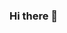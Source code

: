 ### Hi there 👋

<!--
**YuzzuKamiyaka/YuzzuKamiyaka** is a ✨ _special_ ✨ repository because its `README.md` (this file) appears on your GitHub profile.

Here are some ideas to get you started:


- 🌱 I’m currently learning ...
- 👯 I’m looking to collaborate on ...
- 🤔 I’m looking for help with ...
- 💬 Ask me about ...
- 📫 How to reach me: ...
- 😄 Pronouns: ...


Yuzzu34kamiyaka65<div align="center">

<img src="https://i.ibb.co/qCHNd0j/36fa310d84b9844bbea4eaf9d6462eed5d6127c6.jpg" alt="SELF-HX" width="300" />

# DAHLAH

>

>

>

</div>

<p align="center">

  <a href="https://github.com/Hexagonz"><img title="Author" src="https://img.shields.io/badge/Author-Hexagonz-red.svg?style=for-the-badge&logo=github" /></a>

  <h4 align="center">

  <a href="https://wa.me/6285751056816">KYAAA ONI CHAN >//< </a>

</h4>

</p>

## CARA INSTALL DI TERMUX

```bash

> pkg install nodejs && pkg install git

> git clone https://github.com/Hexagonz/SELF-HX

> cd SELF-HX

> bash install.sh

> npm start/node main.js

```

## CARA INSTALL DI LAPTOP

```bash

> git clone https://github.com/Hexagonz/SELF-HX 

> cd SELF-HX

> npm i

> npm start/node main.js

```

# INSTALL

* [Node.js](https://nodejs.org/en/)

* [Git](https://git-scm.com/downloads)

* [FFmpeg](https://github.com/BtbN/FFmpeg-Builds/releases/download/autobuild-2020-12-08-13-03/ffmpeg-n4.3.1-26-gca55240b8c-win64-gpl-4.3.zip)

* [Libwebp](https://developers.google.com/speed/webp/download)

# PIMTUR

| OWNER |✅|

| ------------- | ------------- |

| OFF |✅|

| ON |✅|

| STATUS |✅|

| MAKER |✅|

| ------------- | ------------- |

| STICKER |✅|

| STICKER GIF |✅|

| STICKER WM |✅|

| TAKE STICKER |✅|

| FDEFACE |✅|

| CONVERT |✅|

| ------------- | ------------- |

| TOIMG |✅|

| TOMP3 |✅|

| TOMP4 |✅|

| SLOW |✅|

| FAST |✅|

| REVERSE |✅|

| TOURL |✅|

| UP STORY |✅|

| ------------- | ------------- |

| UPSWTEXT |✅|

| UPSWIMAGE |✅|

| UPSWVIDEO  |✅|

| FUN |✅|

| ------------- | ------------- |

| FITNAH |✅|

| FITNAH PC |✅|

| KONTAK |✅|

| TAG |✅|

| ------------- | ------------- |

| STICKTAG |✅|

| HIDETAG |✅|

| KONTAG |✅|

| TOTAG |✅|

| DOWNLOAD |✅|

| ------------- | ------------- |

| YTSEARCH |✅|

| IGSTALK |✅|

| PLAY |✅|

| VIDEO |✅|

| YTMP3 |✅|

| YTMP4 |✅|

| IGDL |✅|

| FBDL |✅|

| TIKTOKDL |✅|

| TIKTOK AUDIO |✅|

| TWITTER |✅|

| BRAINLY |✅|

| IMAGE |✅|

| ANIME |✅|

| OTHER |✅|

| ------------- | ------------- |

| SELF |✅|

| PUBLIC |✅|

| SET THUMB |✅|

| SET FAKE IMG |✅|

| SET TARGET |✅|

| SET REPLY |✅|

| PING |✅|

| JOIN |✅|

| GET |✅|

| TERM |✅|

| X |✅|

  # MAKASIH LORT

* [`Baileys`](https://github.com/adiwajshing/Baileys)

* [`MhankBarBar`](https://github.com/MhankBarBar)

* [`MRHRTZ`](https://github.com/MRHRTZ)

  

  
